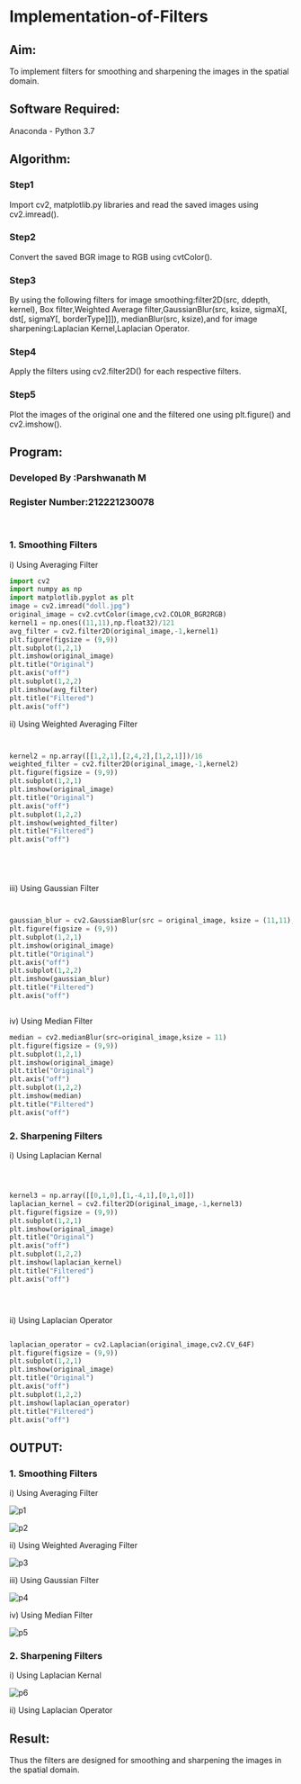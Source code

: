 # Implementation-of-Filters
## Aim:
To implement filters for smoothing and sharpening the images in the spatial domain.

## Software Required:
Anaconda - Python 3.7

## Algorithm:
### Step1
Import cv2, matplotlib.py libraries and read the saved images using cv2.imread().
### Step2
Convert the saved BGR image to RGB using cvtColor().

### Step3
By using the following filters for image smoothing:filter2D(src, ddepth, kernel), Box filter,Weighted Average filter,GaussianBlur(src, ksize, sigmaX[, dst[, sigmaY[, borderType]]]), medianBlur(src, ksize),and for image sharpening:Laplacian Kernel,Laplacian Operator.

### Step4
Apply the filters using cv2.filter2D() for each respective filters. 

### Step5
Plot the images of the original one and the filtered one using plt.figure() and cv2.imshow().

## Program:
### Developed By   :Parshwanath M
### Register Number:212221230078
</br>

### 1. Smoothing Filters

i) Using Averaging Filter
```Python
import cv2
import numpy as np
import matplotlib.pyplot as plt
image = cv2.imread("doll.jpg")
original_image = cv2.cvtColor(image,cv2.COLOR_BGR2RGB)
kernel1 = np.ones((11,11),np.float32)/121
avg_filter = cv2.filter2D(original_image,-1,kernel1)
plt.figure(figsize = (9,9))
plt.subplot(1,2,1)
plt.imshow(original_image)
plt.title("Original")
plt.axis("off")
plt.subplot(1,2,2)
plt.imshow(avg_filter)
plt.title("Filtered")
plt.axis("off")


```
ii) Using Weighted Averaging Filter
```Python


kernel2 = np.array([[1,2,1],[2,4,2],[1,2,1]])/16
weighted_filter = cv2.filter2D(original_image,-1,kernel2)
plt.figure(figsize = (9,9))
plt.subplot(1,2,1)
plt.imshow(original_image)
plt.title("Original")
plt.axis("off")
plt.subplot(1,2,2)
plt.imshow(weighted_filter)
plt.title("Filtered")
plt.axis("off")






```
iii) Using Gaussian Filter
```Python


gaussian_blur = cv2.GaussianBlur(src = original_image, ksize = (11,11), sigmaX=0, sigmaY=0)
plt.figure(figsize = (9,9))
plt.subplot(1,2,1)
plt.imshow(original_image)
plt.title("Original")
plt.axis("off")
plt.subplot(1,2,2)
plt.imshow(gaussian_blur)
plt.title("Filtered")
plt.axis("off")



```

iv) Using Median Filter
```Python
median = cv2.medianBlur(src=original_image,ksize = 11)
plt.figure(figsize = (9,9))
plt.subplot(1,2,1)
plt.imshow(original_image)
plt.title("Original")
plt.axis("off")
plt.subplot(1,2,2)
plt.imshow(median)
plt.title("Filtered")
plt.axis("off")

```

### 2. Sharpening Filters
i) Using Laplacian Kernal
```Python



kernel3 = np.array([[0,1,0],[1,-4,1],[0,1,0]])
laplacian_kernel = cv2.filter2D(original_image,-1,kernel3)
plt.figure(figsize = (9,9))
plt.subplot(1,2,1)
plt.imshow(original_image)
plt.title("Original")
plt.axis("off")
plt.subplot(1,2,2)
plt.imshow(laplacian_kernel)
plt.title("Filtered")
plt.axis("off")





```
ii) Using Laplacian Operator
```Python

laplacian_operator = cv2.Laplacian(original_image,cv2.CV_64F)
plt.figure(figsize = (9,9))
plt.subplot(1,2,1)
plt.imshow(original_image)
plt.title("Original")
plt.axis("off")
plt.subplot(1,2,2)
plt.imshow(laplacian_operator)
plt.title("Filtered")
plt.axis("off")

```

## OUTPUT:
### 1. Smoothing Filters

i) Using Averaging Filter

![p1](https://user-images.githubusercontent.com/95388047/230787527-b19fba5d-59e3-483a-a65e-1dcb398d5369.png)

![p2](https://user-images.githubusercontent.com/95388047/230787551-125d4458-b99e-4730-ac5a-0bd450403fbd.png)


ii) Using Weighted Averaging Filter

![p3](https://user-images.githubusercontent.com/95388047/230788981-dc712b7d-2639-463d-a3b5-bdc9f9cbded0.png)


iii) Using Gaussian Filter

![p4](https://user-images.githubusercontent.com/95388047/230787599-0f2afc56-da55-422c-92d5-0fe8f53c97ce.png)


iv) Using Median Filter

![p5](https://user-images.githubusercontent.com/95388047/230788374-50f72f46-394e-4ee0-ad76-1043c0f0b2e7.png)

### 2. Sharpening Filters

i) Using Laplacian Kernal

![p6](https://user-images.githubusercontent.com/95388047/230788391-c99c862e-85f8-42af-8b4f-3e6611d97b76.png)


ii) Using Laplacian Operator



## Result:
Thus the filters are designed for smoothing and sharpening the images in the spatial domain.
